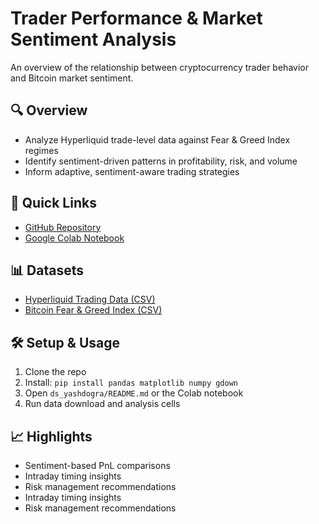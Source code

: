# Trader Performance & Market Sentiment Analysis

An overview of the relationship between cryptocurrency trader behavior and Bitcoin market sentiment.

## 🔍 Overview
- Analyze Hyperliquid trade-level data against Fear & Greed Index regimes  
- Identify sentiment-driven patterns in profitability, risk, and volume  
- Inform adaptive, sentiment-aware trading strategies  

## 🚀 Quick Links
- [GitHub Repository](https://github.com/yxshee/sentiment-trader-analysis/tree/main)
- [Google Colab Notebook](https://colab.research.google.com/drive/1IGRMeFVS5X_rmKHFThHw7MM8gvQyS8A9?usp=sharing)

## 📊 Datasets
- [Hyperliquid Trading Data (CSV)](https://drive.google.com/file/d/1IAfLZwu6rJzyWKgBToqwSmmVYU6VbjVs/view?usp=sharing)
- [Bitcoin Fear & Greed Index (CSV)](https://drive.google.com/file/d/1PgQC0tO8XN-wqkNyghWc-mnrYv__nhSf/view?usp=sharing)

## 🛠️ Setup & Usage
1. Clone the repo  
2. Install: `pip install pandas matplotlib numpy gdown`  
3. Open `ds_yashdogra/README.md` or the Colab notebook  
4. Run data download and analysis cells  

## 📈 Highlights
- Sentiment-based PnL comparisons  
- Intraday timing insights  
- Risk management recommendations
- Intraday timing insights  
- Risk management recommendations  


